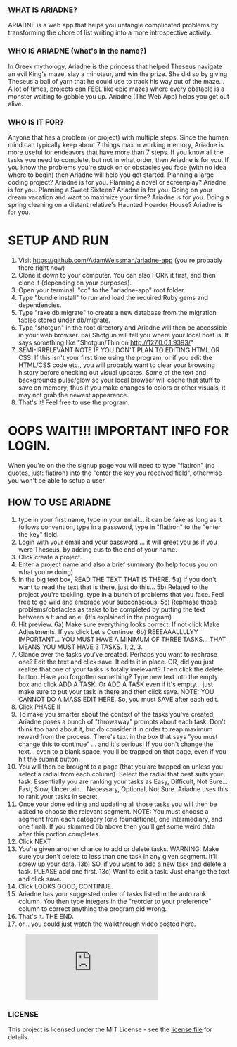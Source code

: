 ### WHAT IS ARIADNE?
ARIADNE is a web app that helps you untangle complicated problems by transforming the chore of list writing into a more introspective activity.

### WHO IS ARIADNE (what's in the name?)
In Greek mythology, Ariadne is the princess that helped Theseus navigate an evil King's maze, slay a minotaur, and win the prize.  She did so by giving Theseus a ball of yarn that he could use to track his way out of the maze...  A lot of times, projects can FEEL like epic mazes where every obstacle is a monster waiting to gobble you up.  Ariadne (The Web App) helps you get out alive.

### WHO IS IT FOR?
Anyone that has a problem (or project) with multiple steps.  Since the human mind can typically keep about 7 things max in working memory, Ariadne is more useful for endeavors that have more than 7 steps.   If you know all the tasks you need to complete, but not in what order, then Ariadne is for you.  If you know the problems you're stuck on or obstacles you face (with no idea where to begin) then Ariadne will help you get started.  Planning a large coding project?  Ariadne is for you.  Planning a novel or screenplay?  Ariadne is for you.  Planning a Sweet Sixteen?  Ariadne is for you.  Going on your dream vacation and want to maximize your time?  Ariadne is for you.  Doing a spring cleaning on a distant relative's Haunted Hoarder House?  Ariadne is for you.   

# SETUP AND RUN
1) Visit https://github.com/AdamWeissman/ariadne-app (you're probably there right now)
2) Clone it down to your computer.  You can also FORK it first, and then clone it (depending on your purposes).
3) Open your terminal, "cd" to the "ariadne-app" root folder.
4) Type "bundle install" to run and load the required Ruby gems and dependencies.
5) Type "rake db:migrate" to create a new database from the migration tables stored under db/migrate.
6) Type "shotgun" in the root directory and Ariadne will then be accessible in your web browser.
6a) Shotgun will tell you where your local host is.  It says something like "Shotgun/Thin on http://127.0.0.1:9393/"
7) SEMI-IRRELEVANT NOTE IF YOU DON'T PLAN TO EDITING HTML OR CSS: If this isn't your first time using the program, or if you edit the HTML/CSS code etc., you will probably want to clear your browsing history before checking out visual updates.  Some of the text and backgrounds pulse/glow so your local browser will cache that stuff to save on memory; thus if you make changes to colors or other visuals, it may not grab the newest appearance.
8) That's it!  Feel free to use the program.

# OOPS WAIT!!! IMPORTANT INFO FOR LOGIN.
When you're on the the signup page you will need to type "flatiron" (no quotes, just: flatiron) into the "enter the key you received field", otherwise you won't be able to setup a user.

## HOW TO USE ARIADNE
1) type in your first name, type in your email... it can be fake as long as it follows convention, type in a password, type in "flatiron" to the "enter the key" field.
2) Login with your email and your password
... it will greet you as if you were Theseus, by adding eus to the end of your name.
3) Click create a project.
4) Enter a project name and also a brief summary (to help focus you on what you're doing)
5) In the big text box, READ THE TEXT THAT IS THERE.
5a) If you don't want to read the text that is there, just do this...
5b) Related to the project you're tackling, type in a bunch of problems that you face.  Feel free to go wild and embrace your subconscious.
5c) Rephrase those problems/obstacles as tasks to be completed by putting the text between a t: and an e: (it's explained in the program)
6) Hit preview.
6a) Make sure everything looks correct.  If not click Make Adjustments.  If yes click Let's Continue.
6b) REEEAAALLLLYY IMPORTANT... YOU MUST HAVE A MINIMUM OF THREE TASKS... THAT MEANS YOU MUST HAVE 3 TASKS. 1, 2, 3.
7) Glance over the tasks you've created.  Perhaps you want to rephrase one?  Edit the text and click save.  It edits it in place.  OR, did you just realize that one of your tasks is totally irrelevant? Then click the delete button.  Have you forgotten something?  Type new text into the empty box and click ADD A TASK.  Or ADD A TASK even if it's empty... just make sure to put your task in there and then click save.  NOTE: YOU CANNOT DO A MASS EDIT HERE.  So, you must SAVE after each edit.
8) Click PHASE II
9) To make you smarter about the context of the tasks you've created, Ariadne poses a bunch of "throwaway" prompts about each task.  Don't think too hard about it, but do consider it in order to reap maximum reward from the process.  There's text in the box that says "you must change this to continue" ... and it's serious!  If you don't change the text... even to a blank space, you'll be trapped on that page, even if you hit the submit button.
10) You will then be brought to a page (that you are trapped on unless you select a radial from each column).  Select the radial that best suits your task.  Essentially you are ranking your tasks as Easy, Difficult, Not Sure... Fast, Slow, Uncertain... Necessary, Optional, Not Sure.  Ariadne uses this to rank your tasks in secret.
11) Once your done editing and updating all those tasks you will then be asked to choose the relevant segment.  NOTE: You must choose a segment from each category (one foundational, one intermediary, and one final).  If you skimmed 6b above then you'll get some weird data after this portion completes.
12) Click NEXT
13) You're given another chance to add or delete tasks.  WARNING: Make sure you don't delete to less than one task in any given segment.  It'll screw up your data.
13b) SO, if you want to add a new task and delete a task.  PLEASE add one first.
13c) Want to edit a task.  Just change the text and click save.
14) Click LOOKS GOOD, CONTINUE.
15) Ariadne has your suggested order of tasks listed in the auto rank column.  You then type integers in the "reorder to your preference" column to correct anything the program did wrong.
16) That's it.  THE END.
17) or... you could just watch the walkthrough video posted here.  

<figure class="video_container">
  <iframe src="https://www.youtube.com/embed/fE5frcJ7C04" frameborder="0" allowfullscreen="true"> </iframe>
</figure>




### LICENSE
This project is licensed under the MIT License - see the <a href="https://github.com/AdamWeissman/ariadne-app/blob/master/LICENSE.md">license file</a> for details.
